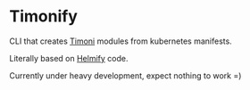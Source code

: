 # Timonify

CLI that creates [Timoni](https://timoni.sh) modules from kubernetes manifests.

Literally based on [Helmify](https://github.com/arttor/helmify) code.

Currently under heavy development, expect nothing to work =)
